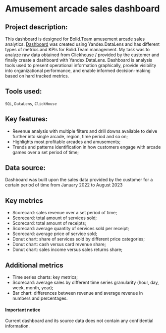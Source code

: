 # Amusement arcade sales dashboard
## Project description:
This dashboard is designed for Bolid.Team amusement arcade sales analytics. [Dashboard](https://datalens.yandex/afdmgzi60ovez) was created using Yandex.DataLens and has different types of metrics and KPIs for Bolid.Team management. 
My task was to analyze raw data obtained from Clickhouse / provided by the customer and finally create a dashboard with Yandex.DataLens.
Dashboard is analysis tools used to present operational information graphically, provide visibility into organizational performance, and enable informed decision-making based on hard tracked metrics.

## Tools used:
`SQL`, `DataLens`, `ClickHouse`

## Key features:
* Revenue analysis with multiple filters and drill downs available to delve further into single arcade, region, time period and so on;
* Highlights most profitable arcades and amusements;
* Trends and patterns identification in how customers engage with arcade games over a set period of time;

## Data source:
Dashboard was built upon the sales data provided by the customer for a certain period of time from January 2022 to August 2023

## Key metrics
* Scorecard: sales revenue over a set period of time;
* Scorecard: total amount of services sold;
* Scorecard: total amount of receipts;
* Scorecard: average quantity of services sold per receipt;
* Scorecard: average price of service sold;
* Donut chart: share of services sold by different price categories;
* Donut chart: cash versus card revenue share;
* Donut chart: sales income versus sales returns share;

## Additional metrics
* Time series charts: key metrics;
* Scorecard: average sales by different time series granularity (hour, day, week, month, year);
* Bar chart: differences between revenue and average revenue in numbers and percentages.

#### Important notice
Сurrent dashboard and its source data does not contain any confidential information.
